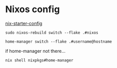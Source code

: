 # Nixos config

[nix-starter-config](https://github.com/Misterio77/nix-starter-config)

```
sudo nixos-rebuild switch --flake .#nixos
```
```
home-manager switch --flake .#username@hostname
```


if home-manager not there...
```
nix shell nixpkgs#home-manager
```
